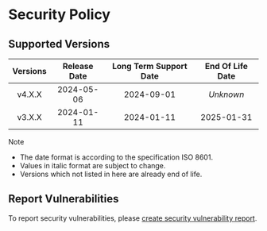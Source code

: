 # Security Policy

## Supported Versions

| **Versions** | **Release Date** | **Long Term Support Date** | **End Of Life Date** |
|:-:|:-:|:-:|:-:|
| v4.X.X | 2024-05-06 | 2024-09-01 | *Unknown* |
| v3.X.X | 2024-01-11 | 2024-01-11 | 2025-01-31 |

> [!NOTE]
> - The date format is according to the specification ISO 8601.
> - Values in italic format are subject to change.
> - Versions which not listed in here are already end of life.

## Report Vulnerabilities

To report security vulnerabilities, please [create security vulnerability report](https://github.com/hugoalh/hugoalh/blob/main/guides/universal-contributing.md#create-security-vulnerability-report).
